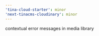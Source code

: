 ```yaml
---
'tina-cloud-starter': minor
'next-tinacms-cloudinary': minor
---
```


contextual error messages in media library
